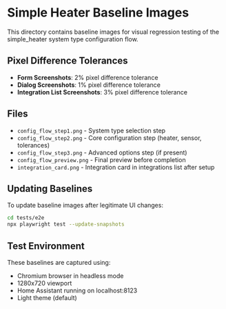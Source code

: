 # Simple Heater Baseline Images

This directory contains baseline images for visual regression testing of the simple_heater system type configuration flow.

## Pixel Difference Tolerances

- **Form Screenshots**: 2% pixel difference tolerance
- **Dialog Screenshots**: 1% pixel difference tolerance  
- **Integration List Screenshots**: 3% pixel difference tolerance

## Files

- `config_flow_step1.png` - System type selection step
- `config_flow_step2.png` - Core configuration step (heater, sensor, tolerances)
- `config_flow_step3.png` - Advanced options step (if present)
- `config_flow_preview.png` - Final preview before completion
- `integration_card.png` - Integration card in integrations list after setup

## Updating Baselines

To update baseline images after legitimate UI changes:

```bash
cd tests/e2e
npx playwright test --update-snapshots
```

## Test Environment

These baselines are captured using:
- Chromium browser in headless mode
- 1280x720 viewport
- Home Assistant running on localhost:8123
- Light theme (default)